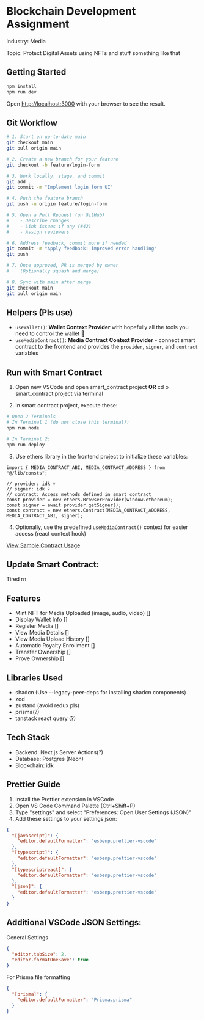 # Blockchain Development Assignment

Industry: Media

Topic: Protect Digital Assets using NFTs and stuff something like that

## Getting Started

```bash
npm install
npm run dev
```

Open [http://localhost:3000](http://localhost:3000) with your browser to see the result.

## Git Workflow

```bash
# 1. Start on up-to-date main
git checkout main
git pull origin main

# 2. Create a new branch for your feature
git checkout -b feature/login-form

# 3. Work locally, stage, and commit
git add .
git commit -m "Implement login form UI"

# 4. Push the feature branch
git push -u origin feature/login-form

# 5. Open a Pull Request (on GitHub)
#    - Describe changes
#    - Link issues if any (#42)
#    - Assign reviewers

# 6. Address feedback, commit more if needed
git commit -m "Apply feedback: improved error handling"
git push

# 7. Once approved, PR is merged by owner
#    (Optionally squash and merge)

# 8. Sync with main after merge
git checkout main
git pull origin main
```

## Helpers (Pls use)

- `useWallet()`: **Wallet Context Provider** with hopefully all the tools you need to control the wallet 🔨
- `useMediaContract()`: **Media Contract Context Provider** - connect smart contract to the frontend and provides the `provider`, `signer`, and `contract` variables

## Run with Smart Contract

1. Open new VSCode and open smart_contract project **OR** cd o smart_contract project via terminal

2. In smart contract project, execute these:

```bash
# Open 2 Terminals
# In Terminal 1 (do not close this terminal):
npm run node

# In Terminal 2:
npm run deploy
```

3. Use ethers library in the frontend project to initialize these variables:

```tsx
import { MEDIA_CONTRACT_ABI, MEDIA_CONTRACT_ADDRESS } from "@/lib/consts";

// provider: idk 💀
// signer: idk 💀
// contract: Access methods defined in smart contract
const provider = new ethers.BrowserProvider(window.ethereum);
const signer = await provider.getSigner();
const contract = new ethers.Contract(MEDIA_CONTRACT_ADDRESS, MEDIA_CONTRACT_ABI, signer);
```

4. Optionally, use the predefined `useMediaContract()` context for easier access (react context hook)

[View Sample Contract Usage](./src/app/sample/_components/sample-component.tsx)

## Update Smart Contract:

Tired rn

## Features

- Mint NFT for Media Uploaded (image, audio, video) []
- Display Wallet Info []
- Register Media []
- View Media Details []
- View Media Upload History []
- Automatic Royalty Enrollment []
- Transfer Ownership []
- Prove Ownership []

## Libraries Used

- shadcn (Use --legacy-peer-deps for installing shadcn components)
- zod
- zustand (avoid redux pls)
- prisma(?)
- tanstack react query (?)

## Tech Stack

- Backend: Next.js Server Actions(?)
- Database: Postgres (Neon)
- Blockchain: idk

## Prettier Guide

1. Install the Prettier extension in VSCode
2. Open VS Code Command Palette (Ctrl+Shift+P)
3. Type "settings" and select "Preferences: Open User Settings (JSON)"
4. Add these settings to your settings.json:

```json
{
  "[javascript]": {
    "editor.defaultFormatter": "esbenp.prettier-vscode"
  },
  "[typescript]": {
    "editor.defaultFormatter": "esbenp.prettier-vscode"
  },
  "[typescriptreact]": {
    "editor.defaultFormatter": "esbenp.prettier-vscode"
  },
  "[json]": {
    "editor.defaultFormatter": "esbenp.prettier-vscode"
  }
}
```

## Additional VSCode JSON Settings:

General Settings

```json
{
  "editor.tabSize": 2,
  "editor.formatOneSave": true
}
```

For Prisma file formatting

```json
{
  "[prisma]": {
    "editor.defaultFormatter": "Prisma.prisma"
  }
}
```
